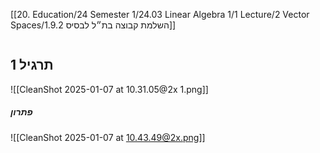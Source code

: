 [[20. Education/24 Semester 1/24.03 Linear Algebra 1/1 Lecture/2 Vector Spaces/1.9.2 השלמת קבוצה בת״ל לבסיס]]
```table-of-contents
```
## תרגיל 1
![[CleanShot 2025-01-07 at 10.31.05@2x 1.png]]
##### פתרון
![[CleanShot 2025-01-07 at 10.43.49@2x.png]]